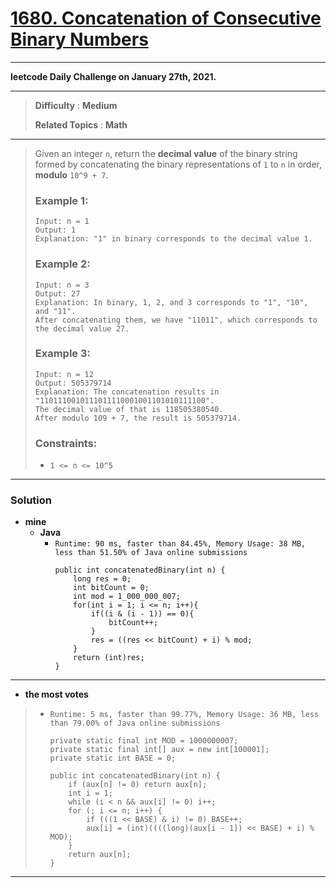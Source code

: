 # [1680. Concatenation of Consecutive Binary Numbers](https://leetcode.com/problems/concatenation-of-consecutive-binary-numbers/)

---

**leetcode Daily Challenge on January 27th, 2021.**

---

> **Difficulty** : **Medium**
>
> **Related Topics** : **Math**

---

> Given an integer `n`, return the **decimal value** of the binary string formed by concatenating the binary representations of `1` to `n` in order, **modulo** `10^9 + 7`.
>
>
> ### Example 1:
> ```
> Input: n = 1
> Output: 1
> Explanation: "1" in binary corresponds to the decimal value 1.
> ```
>
> ### Example 2:
> ```
> Input: n = 3
> Output: 27
> Explanation: In binary, 1, 2, and 3 corresponds to "1", "10", and "11".
> After concatenating them, we have "11011", which corresponds to the decimal value 27.
> ```
>
> ### Example 3:
> ```
> Input: n = 12
> Output: 505379714
> Explanation: The concatenation results in "1101110010111011110001001101010111100".
> The decimal value of that is 118505380540.
> After modulo 109 + 7, the result is 505379714.
> ```
>
> ### Constraints:
> * `1 <= n <= 10^5`

---


### Solution
* **mine**
  * **Java**
    * `Runtime: 90 ms, faster than 84.45%, Memory Usage: 38 MB, less than 51.50% of Java online submissions`
      ```
      public int concatenatedBinary(int n) {
          long res = 0;
          int bitCount = 0;
          int mod = 1_000_000_007;
          for(int i = 1; i <= n; i++){
              if((i & (i - 1)) == 0){
                  bitCount++;
              }
              res = ((res << bitCount) + i) % mod;
          }
          return (int)res;
      }
      ```
---


* **the most votes**
>  * `Runtime: 5 ms, faster than 99.77%, Memory Usage: 36 MB, less than 79.00% of Java online submissions`
>    ```
>    private static final int MOD = 1000000007;
>    private static final int[] aux = new int[100001];
>    private static int BASE = 0;
>
>    public int concatenatedBinary(int n) {
>        if (aux[n] != 0) return aux[n];
>        int i = 1;
>        while (i < n && aux[i] != 0) i++;
>        for (; i <= n; i++) {
>            if (((1 << BASE) & i) != 0) BASE++;
>            aux[i] = (int)((((long)(aux[i - 1]) << BASE) + i) % MOD);
>        }
>        return aux[n];
>    }
>    ```

---
